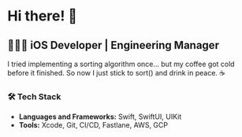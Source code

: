 # Hi there! 👋

## 👨🏻‍💻 iOS Developer | Engineering Manager

I tried implementing a sorting algorithm once... but my coffee got cold before it finished. So now I just stick to sort() and drink in peace. ☕

### 🛠️ Tech Stack
- **Languages and Frameworks:** Swift, SwiftUI, UIKit
- **Tools:** Xcode, Git, CI/CD, Fastlane, AWS, GCP


<!--
**nabilsafatli/nabilsafatli** is a ✨ _special_ ✨ repository because its `README.md` (this file) appears on your GitHub profile.

Here are some ideas to get you started:

- 🔭 I’m currently working on ...
- 🌱 I’m currently learning ...
- 👯 I’m looking to collaborate on ...
- 🤔 I’m looking for help with ...
- 💬 Ask me about ...
- 📫 How to reach me: ...
- 😄 Pronouns: ...
- ⚡ Fun fact: ...
-->
